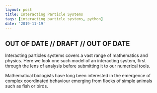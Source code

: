 ```yaml
---
layout: post
title: Interacting Particle Systems
tags: [interacting particle systems, python]
date: '2019-11-19'
---
```


## OUT OF DATE // DRAFT // OUT OF DATE

Interacting particles systems covers a vast range of mathematics and physics. Here we look one such model of an interacting system, first through the lens of analysis before submitting it to our numerical tools.

Mathematical biologists have long been interested in the emergence of complex coordinated behaviour emerging from flocks of simple animals such as fish or birds.

